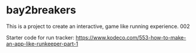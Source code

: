 # bay2breakers

This is a project to create an interactive, game like running experience. 002

Starter code for run tracker: https://www.kodeco.com/553-how-to-make-an-app-like-runkeeper-part-1
